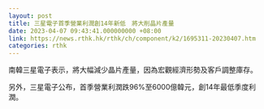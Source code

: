 ```yaml
---
layout: post
title: 三星電子首季營業利潤創14年新低　將大削晶片產量
date: 2023-04-07 09:43:41.000000000 +08:00
link: https://news.rthk.hk/rthk/ch/component/k2/1695311-20230407.htm
categories: rthk
---
```


南韓三星電子表示，將大幅減少晶片產量，因為宏觀經濟形勢及客戶調整庫存。

另外，三星電子公布，首季營業利潤跌96%至6000億韓元，創14年最低季度利潤。
